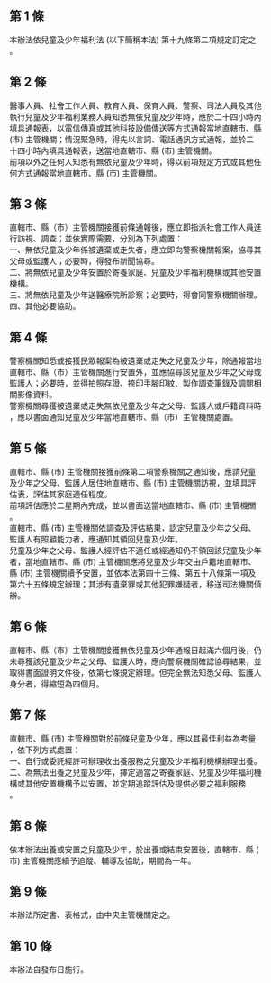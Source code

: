 第 1 條
-------
本辦法依兒童及少年福利法 (以下簡稱本法) 第十九條第二項規定訂定之  
。

第 2 條
-------
醫事人員、社會工作人員、教育人員、保育人員、警察、司法人員及其他  
執行兒童及少年福利業務人員知悉無依兒童及少年時，應於二十四小時內  
填具通報表，以電信傳真或其他科技設備傳送等方式通報當地直轄市、縣  
 (市) 主管機關；情況緊急時，得先以言詞、電話通訊方式通報，並於二  
十四小時內填具通報表，送當地直轄市、縣 (市) 主管機關。  
前項以外之任何人知悉有無依兒童及少年時，得以前項規定方式或其他任  
何方式通報當地直轄市、縣 (市) 主管機關。

第 3 條
-------
直轄市、縣（市）主管機關接獲前條通報後，應立即指派社會工作人員進  
行訪視、調查；並依實際需要，分別為下列處置：  
一、無依兒童及少年係被遺棄或走失者，應立即向警察機關報案，協尋其  
    父母或監護人；必要時，得發布新聞協尋。  
二、將無依兒童及少年安置於寄養家庭、兒童及少年福利機構或其他安置  
    機構。  
三、將無依兒童及少年送醫療院所診察；必要時，得會同警察機關辦理。  
四、其他必要協助。

第 4 條
-------
警察機關知悉或接獲民眾報案為被遺棄或走失之兒童及少年，除通報當地  
直轄市、縣（市）主管機關進行安置外，並應協尋該兒童及少年之父母或  
監護人；必要時，並得拍照存證、捺印手腳印紋、製作調查筆錄及調閱相  
關影像資料。  
警察機關尋獲被遺棄或走失無依兒童及少年之父母、監護人或戶籍資料時  
，應以書面通知兒童及少年當地直轄市、縣（市）主管機關處置。

第 5 條
-------
直轄市、縣 (市) 主管機關接獲前條第二項警察機關之通知後，應請兒童  
及少年之父母、監護人居住地直轄市、縣 (市) 主管機關訪視，並填具評  
估表，評估其家庭適任程度。  
前項評估應於二星期內完成，並以書面送當地直轄市、縣 (市) 主管機關  
。  
直轄市、縣 (市) 主管機關依調查及評估結果，認定兒童及少年之父母、  
監護人有照顧能力者，應通知其領回兒童及少年。  
兒童及少年之父母、監護人經評估不適任或經通知仍不領回該兒童及少年  
者，當地直轄市、縣 (市) 主管機關應將兒童及少年交由戶籍地直轄市、  
縣 (市) 主管機關續予安置，並依本法第四十三條、第五十八條第一項及  
第六十五條規定辦理；其涉有遺棄罪或其他犯罪嫌疑者，移送司法機關偵  
辦。

第 6 條
-------
直轄市、縣（市）主管機關接獲無依兒童及少年通報日起滿六個月後，仍  
未尋獲該兒童及少年之父母、監護人時，應向警察機關確認協尋結果，並  
取得書面證明文件後，依第七條規定辦理。但完全無法知悉父母、監護人  
身分者，得縮短為四個月。

第 7 條
-------
直轄市、縣 (市) 主管機關對於前條兒童及少年，應以其最佳利益為考量  
，依下列方式處置：  
一、自行或委託經許可辦理收出養服務之兒童及少年福利機構辦理出養。  
二、為無法出養之兒童及少年，擇定適當之寄養家庭、兒童及少年福利機  
    構或其他安置機構予以安置，並定期追蹤評估及提供必要之福利服務  
    。

第 8 條
-------
依本辦法出養或安置之兒童及少年，於出養或結束安置後，直轄市、縣 (  
市) 主管機關應續予追蹤、輔導及協助，期間為一年。

第 9 條
-------
本辦法所定書、表格式，由中央主管機關定之。

第 10 條
--------
本辦法自發布日施行。

